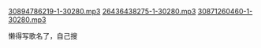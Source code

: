 [30894786219-1-30280.mp3](https://github.com/user-attachments/files/22071351/30894786219-1-30280.mp3)
[26436438275-1-30280.mp3](https://github.com/user-attachments/files/22071349/26436438275-1-30280.mp3)
[30871260460-1-30280.mp3](https://github.com/user-attachments/files/22071350/30871260460-1-30280.mp3)

懒得写歌名了，自己搜